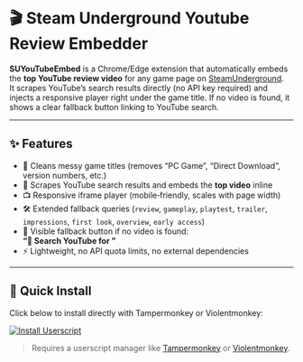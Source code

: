 # 🎬 Steam Underground Youtube Review Embedder

**SUYouTubeEmbed** is a Chrome/Edge extension that automatically embeds the **top YouTube review video** for any game page on [SteamUnderground](https://steamunderground.net).  
It scrapes YouTube’s search results directly (no API key required) and injects a responsive player right under the game title. If no video is found, it shows a clear fallback button linking to YouTube search.

---

## ✨ Features
- 🔎 Cleans messy game titles (removes “PC Game”, “Direct Download”, version numbers, etc.)
- 🎥 Scrapes YouTube search results and embeds the **top video** inline
- 📺 Responsive iframe player (mobile‑friendly, scales with page width)
- 🛠️ Extended fallback queries (`review`, `gameplay`, `playtest`, `trailer`, `impressions`, `first look`, `overview`, `early access`)
- 🚨 Visible fallback button if no video is found:  
  **“🔎 Search YouTube for <Game Title>”**
- ⚡ Lightweight, no API quota limits, no external dependencies

---

## 🚀 Quick Install

Click below to install directly with Tampermonkey or Violentmonkey:

[![Install Userscript](https://img.shields.io/badge/Install-Userscript-blue)](https://github.com/Callmesnake5561/SUYouTubeEmbed/raw/main/SUYouTubeEmbed.user.js)

> Requires a userscript manager like [Tampermonkey](https://www.tampermonkey.net/) or [Violentmonkey](https://violentmonkey.github.io/).

